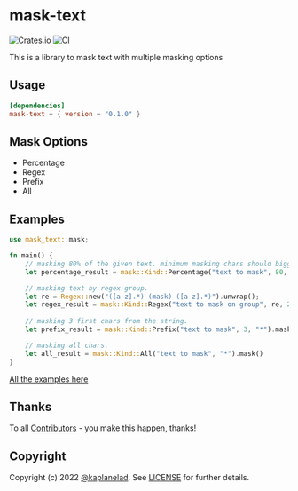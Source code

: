 # mask-text
[![Crates.io](https://img.shields.io/crates/v/mask-text?style=flat-square)](https://crates.io/crates/mask-text)
[![CI](https://github.com/rusty-ferris-club/mask-text/actions/workflows/ci.yaml/badge.svg)](https://github.com/rusty-ferris-club/mask-text/actions/workflows/ci.yaml)


This is a library to mask text with multiple masking options

## Usage 
```toml
[dependencies]
mask-text = { version = "0.1.0" }
```

## Mask Options
* Percentage
* Regex
* Prefix
* All

## Examples
```rs
use mask_text::mask;

fn main() {
    // masking 80% of the given text. minimum masking chars should bigger then 3.
    let percentage_result = mask::Kind::Percentage("text to mask", 80, 3, "*").mask();

    // masking text by regex group.
    let re = Regex::new("([a-z].*) (mask) ([a-z].*)").unwrap();
    let regex_result = mask::Kind::Regex("text to mask on group", re, 2, "*").mask();
    
    // masking 3 first chars from the string.
    let prefix_result = mask::Kind::Prefix("text to mask", 3, "*").mask();

    // masking all chars.
    let all_result = mask::Kind::All("text to mask", "*").mask()
}
```

[All the examples here](./mask-text/examples/README.md)

## Thanks
To all [Contributors](https://github.com/rusty-ferris-club/mask-text/graphs/contributors) - you make this happen, thanks!

## Copyright
Copyright (c) 2022 [@kaplanelad](https://github.com/kaplanelad). See [LICENSE](LICENSE.txt) for further details.
